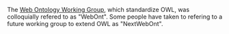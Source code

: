 The [Web Ontology Working Group](http://www.w3.org/2001/sw/WebOnt/), which standardize OWL, was colloquially refered to as "WebOnt". Some people have taken to refering to a future working group to extend OWL as "NextWebOnt".